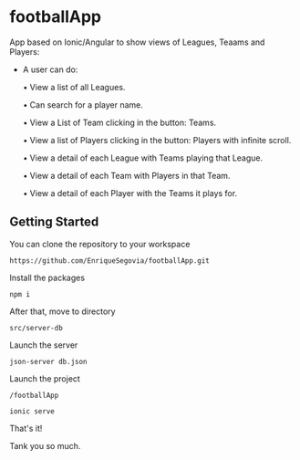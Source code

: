 # footballApp

App based on Ionic/Angular to show views of Leagues, Teaams and Players:

- A user can do:

  • View a list of all Leagues.
  
  • Can search for a player name.
  
  • View a List of Team clicking in the button: Teams.
  
  • View a list of Players clicking in the button: Players with infinite scroll.
  
  • View a detail of each League with Teams playing that League.
  
  • View a detail of each Team with Players in that Team.
  
  • View a detail of each Player with the Teams it plays for. 

## Getting Started

You can clone the repository to your workspace 
```
https://github.com/EnriqueSegovia/footballApp.git
```
Install the packages

```
npm i
```

After that, move to directory 

```
src/server-db
```

Launch the server

```
json-server db.json
```

Launch the project

```
/footballApp
```
```
ionic serve
```

That's it! 

Tank you so much.

